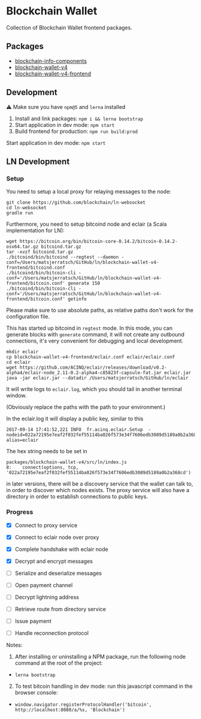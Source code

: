 # Blockchain Wallet

Collection of Blockchain Wallet frontend packages.

## Packages

- [blockchain-info-components](./packages/blockchain-info-components)
- [blockchain-wallet-v4](./packages/blockchain-wallet-v4)
- [blockchain-wallet-v4-frontend](./packages/blockchain-wallet-v4-frontend)

## Development

⚠️ Make sure you have `npm@5` and `lerna` installed

1. Install and link packages: `npm i && lerna bootstrap`
2. Start application in dev mode: `npm start`
3. Build frontend for production: `npm run build:prod`

Start application in dev mode: `npm start`

## LN Development

### Setup

You need to setup a local proxy for relaying messages to the node:

```
git clone https://github.com/blockchain/ln-websocket
cd ln-websocket
gradle run
```

Furthermore, you need to setup bitcoind node and eclair (a Scala implementation for LN):

```
wget https://bitcoin.org/bin/bitcoin-core-0.14.2/bitcoin-0.14.2-osx64.tar.gz bitcoind.tar.gz
tar -xvzf bitcoind.tar.gz
./bitcoind/bin/bitcoind --regtest --daemon -conf=/Users/matsjerratsch/GitHub/ln/blockchain-wallet-v4-frontend/bitcoind.conf
./bitcoind/bin/bitcoin-cli -conf='/Users/matsjerratsch/GitHub/ln/blockchain-wallet-v4-frontend/bitcoin.conf' generate 150
./bitcoind/bin/bitcoin-cli -conf='/Users/matsjerratsch/GitHub/ln/blockchain-wallet-v4-frontend/bitcoin.conf' getinfo
```

Please make sure to use absolute paths, as relative paths don't work for the configuration file.

This has started up bitcoind in `regtest` mode. In this mode, you can generate blocks
 with `generate` command, it will not create any outbound connections, it's
 very convenient for debugging and local development.

```
mkdir eclair
cp blockchain-wallet-v4-frontend/eclair.conf eclair/eclair.conf
cd eclair
wget https://github.com/ACINQ/eclair/releases/download/v0.2-alpha4/eclair-node_2.11-0.2-alpha4-c85823f-capsule-fat.jar eclair.jar
java -jar eclair.jar --datadir /Users/matsjerratsch/GitHub/ln/eclair
```

It will write logs to `eclair.log`, which you should tail in another terminal window. 

(Obviously replace the paths with the path to your environment.)

In the eclair.log it will display a public key, similar to this

```
2017-09-14 17:41:52,221 INFO  fr.acinq.eclair.Setup  - nodeid=022a72195e7eaf2f032fef55114ba026f573e34f7606edb3089d5189a0b2a368cd alias=eclair
```

The hex string needs to be set in 

```
packages/blockchain-wallet-v4/src/ln/index.js
8:    connect(options, tcp, '022a72195e7eaf2f032fef55114ba026f573e34f7606edb3089d5189a0b2a368cd')
```

in later versions, there will be a discovery service that the wallet can talk to, in order to discover which nodes exists. The proxy service will also have a directory in order to establish connections to public keys. 

### Progress

- [X] Connect to proxy service
- [X] Connect to eclair node over proxy
- [X] Complete handshake with eclair node
- [X] Decrypt and encrypt messages
- [ ] Serialize and deserialize messages
- [ ] Open payment channel
- [ ] Decrypt lightning address
- [ ] Retrieve route from directory service
- [ ] Issue payment
- [ ] Handle reconnection protocol



Notes: 
1. After installing or uninstalling a NPM package, run the following node command at the root of the project:
* `lerna bootstrap`
2. To test bitcoin handling in dev mode: run this javascript command in the browser console:
* `window.navigator.registerProtocolHandler('bitcoin', http://localhost:8080/a/%s, 'Blockchain')`

